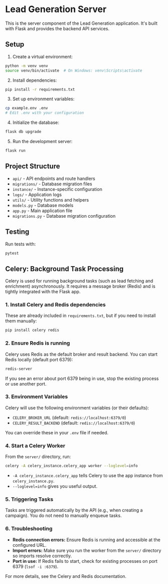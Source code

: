 # Lead Generation Server

This is the server component of the Lead Generation application. It's built with Flask and provides the backend API services.

## Setup

1. Create a virtual environment:
```bash
python -m venv venv
source venv/bin/activate  # On Windows: venv\Scripts\activate
```

2. Install dependencies:
```bash
pip install -r requirements.txt
```

3. Set up environment variables:
```bash
cp example.env .env
# Edit .env with your configuration
```

4. Initialize the database:
```bash
flask db upgrade
```

5. Run the development server:
```bash
flask run
```

## Project Structure

- `api/` - API endpoints and route handlers
- `migrations/` - Database migration files
- `instance/` - Instance-specific configuration
- `logs/` - Application logs
- `utils/` - Utility functions and helpers
- `models.py` - Database models
- `app.py` - Main application file
- `migrations.py` - Database migration configuration

## Testing

Run tests with:
```bash
pytest
```

## Celery: Background Task Processing

Celery is used for running background tasks (such as lead fetching and enrichment) asynchronously. It requires a message broker (Redis) and is tightly integrated with the Flask app.

### 1. Install Celery and Redis dependencies

These are already included in `requirements.txt`, but if you need to install them manually:

```bash
pip install celery redis
```

### 2. Ensure Redis is running

Celery uses Redis as the default broker and result backend. You can start Redis locally (default port 6379):

```bash
redis-server
```

If you see an error about port 6379 being in use, stop the existing process or use another port.

### 3. Environment Variables

Celery will use the following environment variables (or their defaults):

- `CELERY_BROKER_URL` (default: `redis://localhost:6379/0`)
- `CELERY_RESULT_BACKEND` (default: `redis://localhost:6379/0`)

You can override these in your `.env` file if needed.

### 4. Start a Celery Worker

From the `server/` directory, run:

```bash
celery -A celery_instance.celery_app worker --loglevel=info
```

- `-A celery_instance.celery_app` tells Celery to use the app instance from `celery_instance.py`.
- `--loglevel=info` gives you useful output.

### 5. Triggering Tasks

Tasks are triggered automatically by the API (e.g., when creating a campaign). You do not need to manually enqueue tasks.

### 6. Troubleshooting

- **Redis connection errors:** Ensure Redis is running and accessible at the configured URL.
- **Import errors:** Make sure you run the worker from the `server/` directory so imports resolve correctly.
- **Port in use:** If Redis fails to start, check for existing processes on port 6379 (`lsof -i :6379`).

For more details, see the Celery and Redis documentation. 